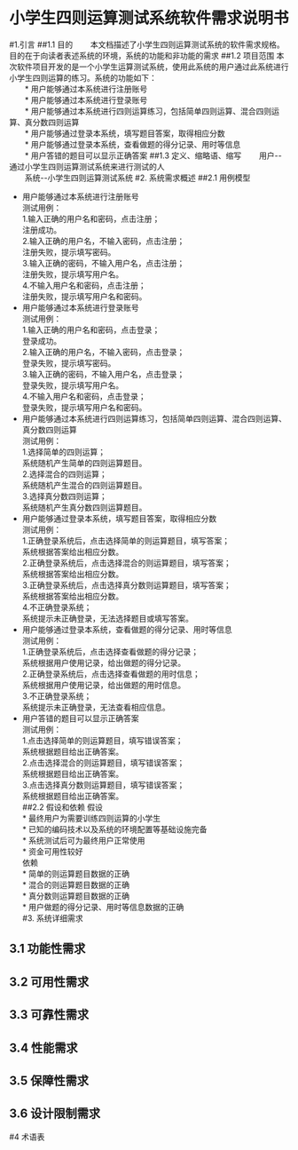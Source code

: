 # 小学生四则运算测试系统软件需求说明书
#1.引言
##1.1 目的
　　本文档描述了小学生四则运算测试系统的软件需求规格。目的在于向读者表述系统的环境，系统的功能和非功能的需求
##1.2 项目范围
   本次软件项目开发的是一个小学生运算测试系统，使用此系统的用户通过此系统进行小学生四则运算的练习。系统的功能如下：<br>
　　* 用户能够通过本系统进行注册账号<br>
　　* 用户能够通过本系统进行登录账号<br>
　　* 用户能够通过本系统进行四则运算练习，包括简单四则运算、混合四则运算、真分数四则运算<br>
　　* 用户能够通过登录本系统，填写题目答案，取得相应分数<br>
　　* 用户能够通过登录本系统，查看做题的得分记录、用时等信息<br>
　　* 用户答错的题目可以显示正确答案
##1.3 定义、缩略语、缩写
　　用户--通过小学生四则运算测试系统来进行测试的人<br>
　　系统--小学生四则运算测试系统
#2. 系统需求概述
##2.1 用例模型
   * 用户能够通过本系统进行注册账号<br>
   测试用例：<br>
    1.输入正确的用户名和密码，点击注册；<br>注册成功。<br>
    2.输入正确的用户名，不输入密码，点击注册；<br>注册失败，提示填写密码。<br>
    3.输入正确的密码，不输入用户名，点击注册；<br>注册失败，提示填写用户名。<br>
    4.不输入用户名和密码，点击注册；<br>注册失败，提示填写用户名和密码。<br>
   * 用户能够通过本系统进行登录账号<br>
   测试用例：<br>
    1.输入正确的用户名和密码，点击登录；<br>登录成功。<br>
    2.输入正确的用户名，不输入密码，点击登录；<br>登录失败，提示填写密码。<br>
    3.输入正确的密码，不输入用户名，点击登录；<br>登录失败，提示填写用户名。<br>
    4.不输入用户名和密码，点击登录；<br>登录失败，提示填写用户名和密码。<br>
   * 用户能够通过本系统进行四则运算练习，包括简单四则运算、混合四则运算、真分数四则运算<br>
   测试用例：<br>
    1.选择简单的四则运算；<br>系统随机产生简单的四则运算题目。<br>
    2.选择混合的四则运算；<br>系统随机产生混合的四则运算题目。<br>
    3.选择真分数四则运算；<br>系统随机产生真分数四则运算题目。<br>
   * 用户能够通过登录本系统，填写题目答案，取得相应分数<br>
   测试用例：<br>
    1.正确登录系统后，点击选择简单的则运算题目，填写答案；<br>系统根据答案给出相应分数。<br>
    2.正确登录系统后，点击选择混合的则运算题目，填写答案；<br>系统根据答案给出相应分数。<br>
    3.正确登录系统后，点击选择真分数则运算题目，填写答案；<br>系统根据答案给出相应分数。<br>
    4.不正确登录系统；<br>系统提示未正确登录，无法选择题目或填写答案。<br>
   * 用户能够通过登录本系统，查看做题的得分记录、用时等信息<br>
   测试用例：<br>
    1.正确登录系统后，点击选择查看做题的得分记录；<br>系统根据用户使用记录，给出做题的得分记录。<br>
    2.正确登录系统后，点击选择查看做题的用时信息；<br>系统根据用户使用记录，给出做题的用时信息。<br>
    3.不正确登录系统；<br>系统提示未正确登录，无法查看相应信息。<br>
   * 用户答错的题目可以显示正确答案<br>
   测试用例：<br>
    1.点击选择简单的则运算题目，填写错误答案；<br>系统根据题目给出正确答案。<br>
    2.点击选择混合的则运算题目，填写错误答案；<br>系统根据题目给出正确答案。<br>
    3.点击选择真分数则运算题目，填写错误答案；<br>系统根据题目给出正确答案。<br>
##2.2 假设和依赖
   假设<br>
    * 最终用户为需要训练四则运算的小学生<br>* 已知的编码技术以及系统的环境配置等基础设施完备<br>* 系统测试后可为最终用户正常使用<br>* 资金可用性较好<br>
   依赖<br>
    * 简单的则运算题目数据的正确<br>* 混合的则运算题目数据的正确<br>* 真分数则运算题目数据的正确<br>* 用户做题的得分记录、用时等信息数据的正确<br> 
#3. 系统详细需求
## 3.1 功能性需求
## 3.2 可用性需求
## 3.3 可靠性需求
## 3.4 性能需求
## 3.5 保障性需求
## 3.6 设计限制需求
#4 术语表
